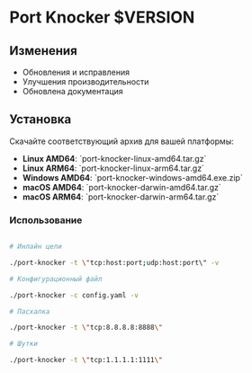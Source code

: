 # Port Knocker $VERSION

## Изменения

- Обновления и исправления
- Улучшения производительности
- Обновлена документация

## Установка

Скачайте соответствующий архив для вашей платформы:

- **Linux AMD64**: \`port-knocker-linux-amd64.tar.gz\`
- **Linux ARM64**: \`port-knocker-linux-arm64.tar.gz\`
- **Windows AMD64**: \`port-knocker-windows-amd64.exe.zip\`
- **macOS AMD64**: \`port-knocker-darwin-amd64.tar.gz\`
- **macOS ARM64**: \`port-knocker-darwin-arm64.tar.gz\`

### Использование

```bash

# Инлайн цели

./port-knocker -t \"tcp:host:port;udp:host:port\" -v

# Конфигурационный файл

./port-knocker -c config.yaml -v

# Пасхалка

./port-knocker -t \"tcp:8.8.8.8:8888\"

# Шутки

./port-knocker -t \"tcp:1.1.1.1:1111\"

```
